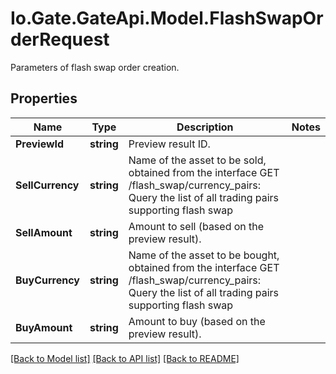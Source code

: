 
# Io.Gate.GateApi.Model.FlashSwapOrderRequest

Parameters of flash swap order creation.

## Properties

Name | Type | Description | Notes
------------ | ------------- | ------------- | -------------
**PreviewId** | **string** | Preview result ID. | 
**SellCurrency** | **string** | Name of the asset to be sold, obtained from the interface GET /flash_swap/currency_pairs: Query the list of all trading pairs supporting flash swap | 
**SellAmount** | **string** | Amount to sell (based on the preview result). | 
**BuyCurrency** | **string** | Name of the asset to be bought, obtained from the interface GET /flash_swap/currency_pairs: Query the list of all trading pairs supporting flash swap | 
**BuyAmount** | **string** | Amount to buy (based on the preview result). | 

[[Back to Model list]](../README.md#documentation-for-models)
[[Back to API list]](../README.md#documentation-for-api-endpoints)
[[Back to README]](../README.md)

